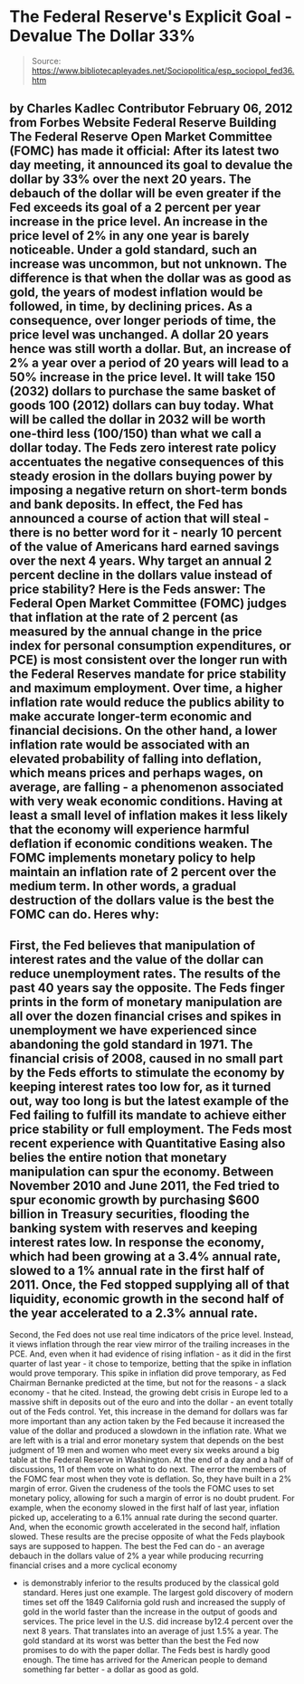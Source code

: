 # The Federal Reserve's Explicit Goal - Devalue The Dollar 33%

> Source: https://www.bibliotecapleyades.net/Sociopolitica/esp_sociopol_fed36.htm

by Charles Kadlec
Contributor
February 06, 2012
from
Forbes Website
Federal Reserve
Building
The Federal Reserve Open Market Committee
(FOMC) has made it official:
After its latest two day meeting, it
announced its goal to devalue the dollar by 33% over the next 20 years.
The debauch of the dollar will be even greater if the Fed exceeds its
goal of a 2 percent per year increase in the price level.
An increase in the price level of 2% in any one
year is barely noticeable.
Under a
gold standard, such an increase was
uncommon, but not unknown. The difference is that when the dollar was as
good as gold, the years of modest inflation would be followed, in time, by
declining prices. As a consequence, over longer periods of time, the price
level was unchanged. A dollar 20 years hence was still worth a dollar.
But, an increase of 2% a year over a period of 20 years will lead to a 50%
increase in the price level. It will take 150 (2032) dollars to purchase the
same basket of goods 100 (2012) dollars can buy today. What will be called
the dollar in 2032 will be worth one-third less (100/150) than what we
call a dollar today.
The Feds zero interest rate policy accentuates the negative consequences of
this steady erosion in the dollars buying power by imposing a negative
return on short-term bonds and bank deposits. In effect, the Fed has
announced a course of action that will steal - there is no better word for
it - nearly 10 percent of the value of Americans hard earned savings over
the next 4 years.
Why target an annual 2 percent decline in the dollars value instead of
price stability?
Here is the Feds answer:
The Federal Open Market Committee (FOMC)
judges that inflation at the rate of 2 percent (as measured by the
annual change in the price index for personal consumption expenditures,
or PCE) is most consistent over the longer run with the Federal
Reserves mandate for price stability and maximum employment.
Over time, a higher inflation rate would
reduce the publics ability to make accurate longer-term economic and
financial decisions.
On the other hand, a lower inflation rate
would be associated with an elevated probability of falling into
deflation, which means prices and perhaps wages, on average, are
falling - a phenomenon associated with very weak economic conditions.
Having at least a small level of inflation makes it less likely that the
economy will experience harmful deflation if economic conditions weaken.
The FOMC implements monetary policy to help
maintain an inflation rate of 2 percent over the medium term.
In other words, a gradual destruction of the
dollars value is the best the FOMC can do.
Heres why:
-
First, the Fed believes that
manipulation of interest rates and the value of the dollar can
reduce unemployment rates.
The results of the past 40 years say the opposite.
The Feds finger prints in the form of monetary manipulation are all
over the dozen financial crises and spikes in unemployment we have
experienced since abandoning the gold standard in 1971.
The
financial crisis of 2008, caused in no small part by the Feds
efforts to stimulate the economy by keeping interest rates too low
for, as it turned out, way too long is but the latest example of the
Fed failing to fulfill its mandate to achieve either price stability
or full employment.
The Feds most recent experience with
Quantitative Easing also
belies the entire notion that monetary manipulation can spur the
economy.
Between November 2010 and June 2011, the
Fed tried to spur economic growth by purchasing $600 billion in
Treasury securities, flooding the banking system with reserves and
keeping interest rates low. In response the economy, which had been
growing at a 3.4% annual rate, slowed to a 1% annual rate in the
first half of 2011.
Once, the Fed stopped supplying all of
that liquidity, economic growth in the second half of the year
accelerated to a 2.3% annual rate.
-
Second, the Fed does not use real time
indicators of the price level. Instead, it views inflation through
the rear view mirror of the trailing increases in the PCE. And, even
when it had evidence of rising inflation - as it did in the first
quarter of last year - it chose to temporize, betting that the spike
in inflation would prove temporary.
This spike in inflation did prove temporary, as Fed Chairman
Bernanke predicted at the time, but not for the reasons - a slack
economy - that he cited. Instead, the growing debt crisis in Europe
led to a massive shift in deposits out of the euro and into the
dollar - an event totally out of the Feds control.
Yet, this increase in the demand for
dollars was far more important than any action taken by the Fed
because it increased the value of the dollar and produced a slowdown
in the inflation rate.
What we are left with is a trial and error
monetary system that depends on the best judgment of 19 men and women who
meet every six weeks around a big table at the Federal Reserve in
Washington.
At the end of a day and a half of discussions,
11 of them vote on what to do next. The error the members of the FOMC fear
most when they vote is deflation. So, they have built in a 2% margin of
error.
Given the crudeness of the tools the FOMC uses to set monetary policy,
allowing for such a margin of error is no doubt prudent.
For example, when
the economy slowed in the first half of last year, inflation picked up,
accelerating to a 6.1% annual rate during the second quarter. And, when the
economic growth accelerated in the second half, inflation slowed.
These results are the precise opposite of what
the Feds playbook says are supposed to happen.
The best the Fed can do - an average debauch in the dollars value of 2% a
year while producing recurring financial crises and a more cyclical economy
- is demonstrably inferior to the results produced by the classical gold
standard.
Heres just one example. The largest gold discovery of modern
times set off the 1849 California gold rush and increased the supply of gold
in the world faster than the increase in the output of goods and services. The price level in the U.S. did increase by12.4
percent over the next 8 years. That translates into an average of just 1.5%
a year. The gold standard at its worst was better than the best the Fed now
promises to do with the paper dollar.
The Feds best is hardly good enough.
The time has arrived for the American people to
demand something far better - a dollar as good as gold.

